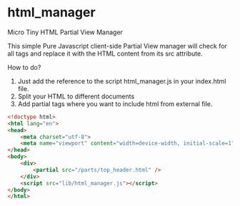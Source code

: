 # html_manager
Micro Tiny HTML Partial View Manager

This simple Pure Javascript client-side Partial View manager will check for all <partial src=""> tags and replace it with the HTML content from its src attribute.

How to do?

1. Just add the reference to the script html_manager.js in your index.html file.
2. Split your HTML to different documents
3. Add partial tags where you want to include html from external file.

  ```html
  <!doctype html>
  <html lang="en">
  <head>
      <meta charset="utf-8">
      <meta name="viewport" content="width=device-width, initial-scale=1">
  </head>
  <body>
      <div>
          <partial src="/parts/top_header.html" /> 
      </div>
      <script src="lib/html_manager.js"></script>
  </body>
  </html>
  ```
